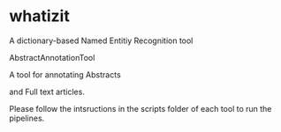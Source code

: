 # whatizit
A dictionary-based Named Entitiy Recognition tool

AbstractAnnotationTool
  
A tool for annotating Abstracts


and Full text articles.


Please follow the intsructions in the scripts folder of each tool to run the pipelines.
